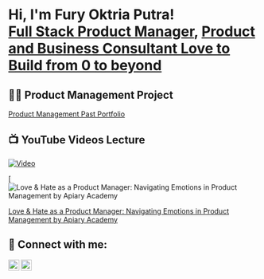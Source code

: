 <h1>Hi, I'm Fury Oktria Putra! <br/>
<a href="https://github.com/furyoktria">Full Stack Product Manager</a>, 
<a href="https://www.linkedin.com/in/furyoktria/">Product and Business Consultant Love to Build from 0 to beyond</a>

<h2>👨‍💻 Product Management Project </h2>

[Product Management Past Portfolio](https://bit.ly/PortofolioFury)


<h2>📺 YouTube Videos Lecture</h2>

[![Video](https://img.youtube.com/vi/NiMoybMhy6o&t=136s&ab/maxresdefault.jpg)](https://www.youtube.com/watch?v=NiMoybMhy6o&t=136s&ab)

[![Love & Hate as a Product Manager: Navigating Emotions in Product Management by Apiary Academy](https://www.youtube.com/watch?v=NiMoybMhy6o&t=136s&ab "Improve Your Code with Ardalis.GuardClauses")

[Love & Hate as a Product Manager: Navigating Emotions in Product Management by Apiary Academy](https://www.youtube.com/watch?v=NiMoybMhy6o&t=136s&ab_channel=ApiaryAcademy)

<h2> 🤳 Connect with me:</h2>

[<img align="left" alt="JoshMadakor | Twitter" width="22px" src="https://cdn.jsdelivr.net/npm/simple-icons@v3/icons/twitter.svg" />][twitter]
[<img align="left" alt="JoshMadakor | LinkedIn" width="22px" src="https://cdn.jsdelivr.net/npm/simple-icons@v3/icons/linkedin.svg" />][linkedin]

[twitter]: https://twitter.com/furyoktria
[linkedin]: https://linkedin.com/in/furyoktria


<!--
**furyoktria/furyoktria** is a ✨ _special_ ✨ repository because its `README.md` (this file) appears on your GitHub profile.

Here are some ideas to get you started:

- 🔭 I’m currently working on ...
- 🌱 I’m currently learning ...
- 👯 I’m looking to collaborate on ...
- 🤔 I’m looking for help with ...
- 💬 Ask me about ...
- 📫 How to reach me: ...
- 😄 Pronouns: ...
- ⚡ Fun fact: ...
-->
